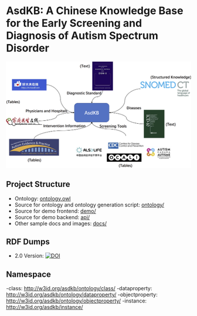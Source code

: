 # AsdKB: A Chinese Knowledge Base for the Early Screening and Diagnosis of Autism Spectrum Disorder

![AsdKB](./docs/asdkb.png)

## Project Structure

- Ontology: [ontology.owl](./ontology/ontology.owl)
- Source for ontology and ontology generation script: [ontology/](./ontology/)
- Source for demo frontend: [demo/](./demo/)
- Source for demo backend: [api/](./api/)
- Other sample docs and images: [docs/](./docs/)

## RDF Dumps

- 2.0 Version: [![DOI](https://zenodo.org/badge/DOI/10.5281/zenodo.6522173.svg)](https://doi.org/10.5281/zenodo.6522173)

## Namespace
-class: <http://w3id.org/asdkb/ontology/class/>
-dataproperty: <http://w3id.org/asdkb/ontology/dataproperty/>
-objectproperty: <http://w3id.org/asdkb/ontology/objectproperty/>
-instance: <http://w3id.org/asdkb/instance/>
